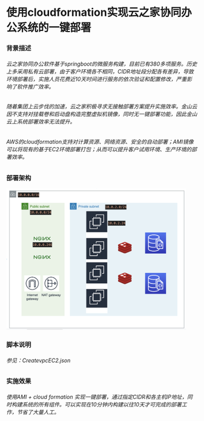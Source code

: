 使用cloudformation实现云之家协同办公系统的一键部署</br>
============================================
### 背景描述<br>
###### 云之家协同办公软件基于springboot的微服务构建，目前已有380多项服务。历史上多采用私有云部署，由于客户环境各不相同，CIDR地址段分配各有差异，导致环境部署后，实施人员花费近10天时间进行服务的依次验证和配置修改，严重影响了软件推广效率。<br>
###### 随着集团上云步伐的加速，云之家积极寻求无接触部署方案提升实施效率。金山云因不支持对挂载卷和启动盘构造完整虚拟机镜像，同时无一键部署功能，因此金山云上系统部署效率无法提升。
###### AWS的cloudformation支持对计算资源、网络资源、安全的自动部署；AMI镜像可以将现有的基于EC2环境部署打包；从而可以提升客户试用环境、生产环境的部署效率。
### 部署架构<br>
<img src="https://github.com/1559550282/AWS/blob/main/cloudhub-cf/image/architecture.png" width="475" alt="架构图" /><br>
### 脚本说明<br>
###### 参见：CreatevpcEC2.json <br>

### 实施效果<br>
###### 使用AMI + cloud formation 实现一键部署，通过指定CIDR和各主机IP地址，同时构建系统的所有组件。可以实现在10分钟内构建以往10天才可完成的部署工作，节省了大量人工。

